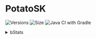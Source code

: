 # PotatoSK

![Versions](https://img.shields.io/github/v/release/MCdragonmasters/PotatoSK) ![Size](https://img.shields.io/github/repo-size/MCdragonmasters/PotatoSK) ![Java CI with Gradle](https://img.shields.io/github/actions/workflow/status/MCdragonmasters/PotatoSK-but-fr/build.yml)
<details>
<summary>bStats</summary>  
  
![bStats](https://bstats.org/signatures/bukkit/potatosk.svg)

</details>
